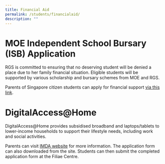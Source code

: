 ```yaml
---
title: Financial Aid
permalink: /students/financialaid/
description: ""
---
```

# MOE Independent School Bursary (ISB) Application

RGS is committed to ensuring that no deserving student will be denied a place due to her family financial situation. Eligible students will be supported by various scholarship and bursary schemes from MOE and RGS.

Parents of Singapore citizen students can apply for financial support [via this link](https://inet.rgs.edu.sg/parents/Pages/FAS.aspx).

# DigitalAccess@Home

DigitalAccess@Home provides subsidised broadband and laptops/tablets to lower-income households to support their lifestyle needs, including work and social activities.

Parents can visit [IMDA website](https://www.imda.gov.sg/dah) for more information. The application form can also downloaded from the site. Students can then submit the completed application form at the Filiae Centre.